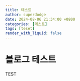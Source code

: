 ```yaml
---
title: 테스트
author: superdodge
date: 2024-08-06 21:34:00 +0800
categories: [테스트]
tags: [teset]
render_with_liquid: false
---
```


# 블로그 테스트
TEST

